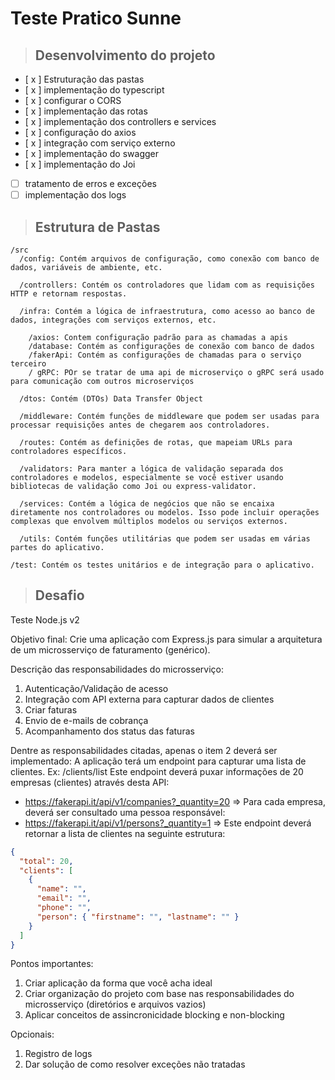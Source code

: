 # Teste Pratico Sunne

> ## Desenvolvimento do projeto

- [ x ] Estruturação das pastas
- [ x ] implementação do typescript
- [ x ] configurar o CORS
- [ x ] implementação das rotas
- [ x ] implementação dos controllers e services
- [ x ] configuração do axios
- [ x ] integração com serviço externo
- [ x ] implementação do swagger
- [ x ] implementação do Joi
- [ ] tratamento de erros e exceções
- [ ] implementação dos logs

> ## Estrutura de Pastas

```
/src
  /config: Contém arquivos de configuração, como conexão com banco de dados, variáveis de ambiente, etc.

  /controllers: Contém os controladores que lidam com as requisições HTTP e retornam respostas.

  /infra: Contém a lógica de infraestrutura, como acesso ao banco de dados, integrações com serviços externos, etc.

    /axios: Contem configuração padrão para as chamadas a apis
    /database: Contém as configurações de conexão com banco de dados
    /fakerApi: Contém as configurações de chamadas para o serviço terceiro
    / gRPC: POr se tratar de uma api de microserviço o gRPC será usado para comunicação com outros microserviços

  /dtos: Contém (DTOs) Data Transfer Object

  /middleware: Contém funções de middleware que podem ser usadas para processar requisições antes de chegarem aos controladores.

  /routes: Contém as definições de rotas, que mapeiam URLs para controladores específicos.

  /validators: Para manter a lógica de validação separada dos controladores e modelos, especialmente se você estiver usando bibliotecas de validação como Joi ou express-validator.

  /services: Contém a lógica de negócios que não se encaixa diretamente nos controladores ou modelos. Isso pode incluir operações complexas que envolvem múltiplos modelos ou serviços externos.

  /utils: Contém funções utilitárias que podem ser usadas em várias partes do aplicativo.

/test: Contém os testes unitários e de integração para o aplicativo.

```

> ## Desafio

Teste Node.js v2

Objetivo final:
Crie uma aplicação com Express.js para simular a arquitetura de um
microsserviço de faturamento (genérico).

Descrição das responsabilidades do microsserviço:

1. Autenticação/Validação de acesso
2. Integração com API externa para capturar dados de clientes
3. Criar faturas
4. Envio de e-mails de cobrança
5. Acompanhamento dos status das faturas

Dentre as responsabilidades citadas, apenas o item 2 deverá ser implementado:
A aplicação terá um endpoint para capturar uma lista de clientes.
Ex: /clients/list
Este endpoint deverá puxar informações de 20 empresas (clientes) através
desta API:

- https://fakerapi.it/api/v1/companies?_quantity=20 => Para cada empresa, deverá ser consultado uma pessoa responsável:
- https://fakerapi.it/api/v1/persons?_quantity=1 => Este endpoint deverá retornar a lista de clientes na seguinte estrutura:

```json
{
  "total": 20,
  "clients": [
    {
      "name": "",
      "email": "",
      "phone": "",
      "person": { "firstname": "", "lastname": "" }
    }
  ]
}
```

Pontos importantes:

1. Criar aplicação da forma que você acha ideal
2. Criar organização do projeto com base nas responsabilidades do
   microsserviço (diretórios e arquivos vazios)
3. Aplicar conceitos de assincronicidade blocking e non-blocking

Opcionais:

1. Registro de logs
2. Dar solução de como resolver exceções não tratadas
